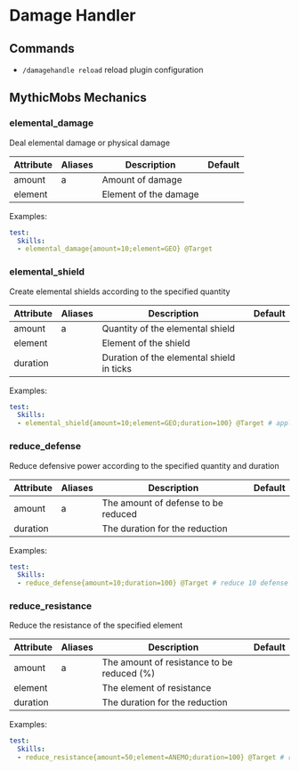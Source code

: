 # Damage Handler

## Commands

- `/damagehandle reload` reload plugin configuration

## MythicMobs Mechanics


### elemental_damage
Deal elemental damage or physical damage


| Attribute | Aliases | Description           | Default |
|-----------|---------|-----------------------|---------|
| amount    | a       | Amount of damage      |         | 
| element   |         | Element of the damage |         | 

Examples:
```yml
test:
  Skills:
  - elemental_damage{amount=10;element=GEO} @Target
```

### elemental_shield
Create elemental shields according to the specified quantity

| Attribute | Aliases | Description                               | Default |
|-----------|---------|-------------------------------------------|---------|
| amount    | a       | Quantity of the elemental shield          |         | 
| element   |         | Element of the shield                     |         | 
| duration  |         | Duration of the elemental shield in ticks |         |

Examples:
```yml
test:
  Skills:
  - elemental_shield{amount=10;element=GEO;duration=100} @Target # apply geo shield for 5 seconds
```

### reduce_defense
Reduce defensive power according to the specified quantity and duration

| Attribute | Aliases | Description                             | Default |
|-----------|---------|-----------------------------------------|---------|
| amount    | a       | The amount of defense to be reduced     |         | 
| duration  |         | The duration for the reduction          |         |

Examples:
```yml
test:
  Skills:
  - reduce_defense{amount=10;duration=100} @Target # reduce 10 defense for 5 seconds
```

### reduce_resistance
Reduce the resistance of the specified element

| Attribute | Aliases | Description                                | Default |
|-----------|---------|--------------------------------------------|---------|
| amount    | a       | The amount of resistance to be reduced (%) |         | 
| element   |         | The element of resistance                  |         |
| duration  |         | The duration for the reduction             |         |

Examples:
```yml
test:
  Skills:
  - reduce_resistance{amount=50;element=ANEMO;duration=100} @Target # reduce 50% of anemo resistance
```